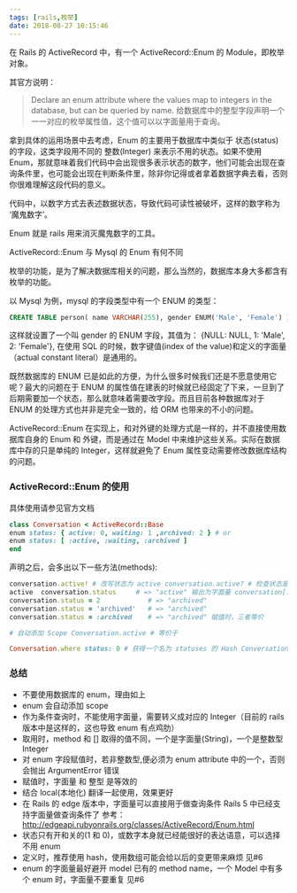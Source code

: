 ```yaml
---
tags: [rails,枚举]
date: 2018-08-27 10:15:46
---
```


在 Rails 的 ActiveRecord 中，有一个 ActiveRecord::Enum 的 Module，即枚举对象。

其官方说明：

> Declare an enum attribute where the values map to integers in the database, but can be queried by name.
> 给数据库中的整型字段声明一个一一对应的枚举属性值，这个值可以以字面量用于查询。

拿到具体的运用场景中去考虑，Enum 的主要用于数据库中类似于 状态(status) 的字段，这类字段用不同的 整数(Integer) 来表示不用的状态。如果不使用 Enum，那就意味着我们代码中会出现很多表示状态的数字，他们可能会出现在查询条件里，也可能会出现在判断条件里，除非你记得或者拿着数据字典去看，否则你很难理解这段代码的意义。

代码中，以数字方式去表述数据状态，导致代码可读性被破坏，这样的数字称为 ‘魔鬼数字’。

Enum 就是 rails 用来消灭魔鬼数字的工具。

ActiveRecord::Enum 与 Mysql 的 Enum 有何不同

枚举的功能，是为了解决数据库相关的问题，那么当然的，数据库本身大多都含有枚举的功能。

以 Mysql 为例，mysql 的字段类型中有一个 ENUM 的类型：

```sql
CREATE TABLE person( name VARCHAR(255), gender ENUM('Male', 'Female') );
```

这样就设置了一个叫 gender 的 ENUM 字段，其值为： {NULL: NULL, 1: 'Male', 2: 'Female'}, 在使用 SQL 的时候，数字键值(index of the value)和定义的字面量（actual constant literal）是通用的。

既然数据库的 ENUM 已是如此的方便，为什么很多时候我们还是不愿意使用它呢？最大的问题在于 ENUM 的属性值在建表的时候就已经固定了下来，一旦到了后期需要加一个状态，那么就意味着需要改字段。而且目前各种数据库对于 ENUM 的处理方式也并非是完全一致的，给 ORM 也带来的不小的问题。

ActiveRecord::Enum 在实现上，和对外键的处理方式是一样的，并不直接使用数据库自身的 Enum 和 外键，而是通过在 Model 中来维护这些关系。实际在数据库中存的只是单纯的 Integer，这样就避免了 Enum 属性变动需要修改数据库结构的问题。

### ActiveRecord::Enum 的使用

具体使用请参见官方文档

```ruby
class Conversation < ActiveRecord::Base
enum status: { active: 0, waiting: 1 ,archived: 2 } # or
enum status: [ :active, :waiting, :archived ]
end
```

声明之后，会多出以下一些方法(methods):

```ruby
conversation.active! # 改写状态为 active conversation.active? # 检查状态是否为
active  conversation.status     # => "active" 输出为字面量 conversation[:status]   # => 0 输出仍为数据库真实值
conversation.status = 2            # => "archived"
conversation.status = 'archived'   # => "archived"
conversation.status = :archived    # => "archived" 赋值时，三者等价

# 自动添加 Scope Conversation.active # 等价于

Conversation.where status: 0 # 获得一个名为 statuses 的 Hash Conversation.statuses # => { "active" => 0, "waiting" => 1, "archived" => 2 }
```

### 总结

- 不要使用数据库的 enum，理由如上
- enum 会自动添加 scope
- 作为条件查询时，不能使用字面量，需要转义成对应的 Integer（目前的 rails 版本中是这样的，这也导致 enum 有点鸡肋）
- 取用时，method 和 [] 取得的值不同，一个是字面量(String)，一个是整数型 Integer
- 对 enum 字段赋值时，若非整数型,便必须为 enum attribute 中的一个，否则会抛出 ArgumentError 错误
- 赋值时，字面量 和 整型 是等效的
- 结合 local(本地化) 翻译一起使用，效果更好
- 在 Rails 的 edge 版本中，字面量可以直接用于做查询条件 Rails 5 中已经支持字面量做查询条件了 参考：http://edgeapi.rubyonrails.org/classes/ActiveRecord/Enum.html
- 状态只有开和关的(1 和 0)，或数字本身就已经能很好的表达语意，可以选择不用 enum
- 定义时，推荐使用 hash，使用数组可能会给以后的变更带来麻烦 见#6
- enum 的字面量最好避开 model 已有的 method name，一个 Model 中有多个 enum 时，字面量不要重复 见#6
